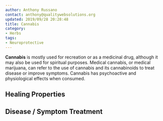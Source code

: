 ```yaml
---
author: Anthony Russano
contact: anthony@qualitywebsolutions.org
updated: 2019/09/28 20:28:48
title: Cannabis
category:
- Herbs
tags:
- Neuroprotective
---
```

**Cannabis** is mostly used for recreation or as a medicinal drug, although it may also be used for spiritual purposes.  Medical cannabis, or medical marijuana, can refer to the use of cannabis and its cannabinoids to treat disease or improve symptoms.  Cannabis has psychoactive and physiological effects when consumed.  

## Healing Properties

## Disease / Symptom Treatment

[^1]: **Title:** <br>**Author(s):**  <br>**Institution(s):** <br>**Publication:** <i> </i><br>**Date:** <br>**Abstract:** <i> </i><br>**Link:** []()<br>**Citations:**   